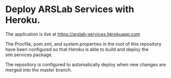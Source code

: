 # Deploy ARSLab Services with Heroku.

The application is live at https://arslab-services.herokuapp.com

The Procfile, pom.xml, and system.properties in the root of this repository have been configured so that Heroku is able to build and deploy the sim.services package.

The repository is configured to automatically deploy when new changes are merged into the master branch. 

